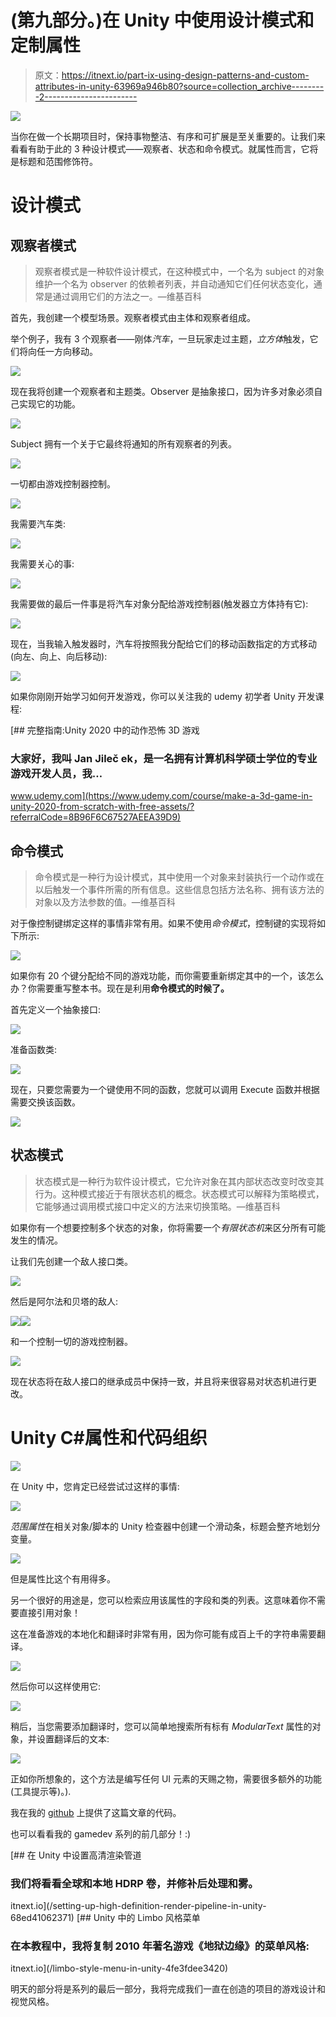 # (第九部分。)在 Unity 中使用设计模式和定制属性

> 原文：<https://itnext.io/part-ix-using-design-patterns-and-custom-attributes-in-unity-63969a946b80?source=collection_archive---------2----------------------->

![](img/700bfac729d32753ed43dc023aae2eae.png)

当你在做一个长期项目时，保持事物整洁、有序和可扩展是至关重要的。让我们来看看有助于此的 3 种设计模式——观察者、状态和命令模式。就属性而言，它将是标题和范围修饰符。

# 设计模式

## 观察者模式

> 观察者模式是一种软件设计模式，在这种模式中，一个名为 subject 的对象维护一个名为 observer 的依赖者列表，并自动通知它们任何状态变化，通常是通过调用它们的方法之一。—维基百科

首先，我创建一个模型场景。观察者模式由主体和观察者组成。

举个例子，我有 3 个观察者——刚体*汽车*，一旦玩家走过主题，*立方体*触发，它们将向任一方向移动。

![](img/4e3f406f0aa71eaebe3900f5533727e3.png)

现在我将创建一个观察者和主题类。Observer 是抽象接口，因为许多对象必须自己实现它的功能。

![](img/0b0b11daabeca614f77df6baa7331626.png)

Subject 拥有一个关于它最终将通知的所有观察者的列表。

![](img/ee60ee2839b4469a45306c5d5f04fe4c.png)

一切都由游戏控制器控制。

![](img/844ba1bf05af71d5bced32bab2cf8c39.png)

我需要汽车类:

![](img/5dc6dd28d49e3985e544c33850d4cfd2.png)

我需要关心的事:

![](img/d37c4d3065adbaac5088bf8660a662bb.png)

我需要做的最后一件事是将汽车对象分配给游戏控制器(触发器立方体持有它):

![](img/9fa91cda37b98bc172cc7940209e350e.png)

现在，当我输入触发器时，汽车将按照我分配给它们的移动函数指定的方式移动(向左、向上、向后移动):

![](img/f0e67396d8a4b959e8a098547c9d08b7.png)

如果你刚刚开始学习如何开发游戏，你可以关注我的 udemy 初学者 Unity 开发课程:

[](https://www.udemy.com/course/make-a-3d-game-in-unity-2020-from-scratch-with-free-assets/?referralCode=8B96F6C67527AEEA39D9) [## 完整指南:Unity 2020 中的动作恐怖 3D 游戏

### 大家好，我叫 Jan Jileč ek，是一名拥有计算机科学硕士学位的专业游戏开发人员，我…

www.udemy.com](https://www.udemy.com/course/make-a-3d-game-in-unity-2020-from-scratch-with-free-assets/?referralCode=8B96F6C67527AEEA39D9) 

## 命令模式

> 命令模式是一种行为设计模式，其中使用一个对象来封装执行一个动作或在以后触发一个事件所需的所有信息。这些信息包括方法名称、拥有该方法的对象以及方法参数的值。—维基百科

对于像控制键绑定这样的事情非常有用。如果不使用*命令模式*，控制键的实现将如下所示:

![](img/8d80f8989b9c0e58b78db84abfacb1d1.png)

如果你有 20 个键分配给不同的游戏功能，而你需要重新绑定其中的一个，该怎么办？你需要重写整本书。现在是利用**命令模式的时候了。**

首先定义一个抽象接口:

![](img/a4170626a94fc26cbe0bbc592d275ef1.png)

准备函数类:

![](img/352e494a6e191a74c6916e4d0757c8d2.png)

现在，只要您需要为一个键使用不同的函数，您就可以调用 Execute 函数并根据需要交换该函数。

![](img/7c055c6323c154e823b380524f13cd27.png)

## 状态模式

> 状态模式是一种行为软件设计模式，它允许对象在其内部状态改变时改变其行为。这种模式接近于有限状态机的概念。状态模式可以解释为策略模式，它能够通过调用模式接口中定义的方法来切换策略。—维基百科

如果你有一个想要控制多个状态的对象，你将需要一个*有限状态机*来区分所有可能发生的情况。

让我们先创建一个敌人接口类。

![](img/14a534367a3d7ef37e1dae9ba3211b22.png)

然后是阿尔法和贝塔的敌人:

![](img/ef901f6702ce78ed0c712638cb4e582d.png)![](img/f950b4898364a6d2c29120e4e4384ef9.png)

和一个控制一切的游戏控制器。

![](img/a0f46eb9a48243f8f88522b7dd8fb450.png)

现在状态将在敌人接口的继承成员中保持一致，并且将来很容易对状态机进行更改。

# Unity C#属性和代码组织

![](img/8b4e73340a1a2ef971ab9d8c8f2ba903.png)

在 Unity 中，您肯定已经尝试过这样的事情:

![](img/aad2640fa708a32f5609b71f8b7e00da.png)

*范围属性*在相关对象/脚本的 Unity 检查器中创建一个滑动条，标题会整齐地划分变量。

![](img/18089a78084cc573ca14c6ab7066cfca.png)

但是属性比这个有用得多。

另一个很好的用途是，您可以检索应用该属性的字段和类的列表。这意味着你不需要直接引用对象！

这在准备游戏的本地化和翻译时非常有用，因为你可能有成百上千的字符串需要翻译。

![](img/421efdd62d8540ef1141ceeec60fda06.png)

然后你可以这样使用它:

![](img/532fc0e8e295874463550aa339d3f02b.png)

稍后，当您需要添加翻译时，您可以简单地搜索所有标有 *ModularText* 属性的对象，并设置翻译后的文本:

![](img/9878276aac6fa9ea4d2cb9cb76dc1228.png)

正如你所想象的，这个方法是编写任何 UI 元素的天赐之物，需要很多额外的功能(工具提示等)。).

我在我的 [github](https://github.com/janjilecek/unity_tutorial/commit/7a0f090d8d22c0ab4a45582753684a3446a18e60) 上提供了这篇文章的代码。

也可以看看我的 gamedev 系列的前几部分！:)

[](/setting-up-high-definition-render-pipeline-in-unity-68ed41062371) [## 在 Unity 中设置高清渲染管道

### 我们将看看全球和本地 HDRP 卷，并修补后处理和雾。

itnext.io](/setting-up-high-definition-render-pipeline-in-unity-68ed41062371) [](/limbo-style-menu-in-unity-4fe3fdee3420) [## Unity 中的 Limbo 风格菜单

### 在本教程中，我将复制 2010 年著名游戏《地狱边缘》的菜单风格:

itnext.io](/limbo-style-menu-in-unity-4fe3fdee3420) 

明天的部分将是系列的最后一部分，我将完成我们一直在创造的项目的游戏设计和视觉风格。